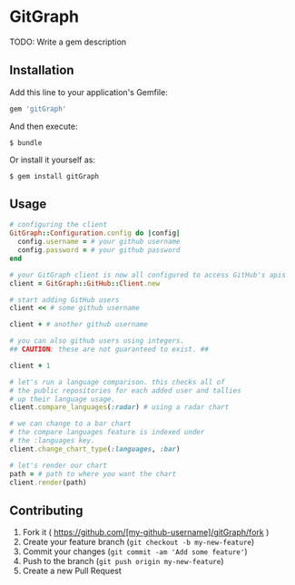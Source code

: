 # GitGraph

TODO: Write a gem description

## Installation

Add this line to your application's Gemfile:

```ruby
gem 'gitGraph'
```

And then execute:

    $ bundle

Or install it yourself as:

    $ gem install gitGraph

## Usage

```ruby
# configuring the client
GitGraph::Configuration.config do |config|
  config.username = # your github username
  config.password = # your github password
end

# your GitGraph client is now all configured to access GitHub's apis
client = GitGraph::GitHub::Client.new

# start adding GitHub users
client << # some github username

client + # another github username

# you can also github users using integers.
## CAUTION: these are not guaranteed to exist. ##

client + 1

# let's run a language comparison. this checks all of
# the public repositories for each added user and tallies
# up their language usage.
client.compare_languages(:radar) # using a radar chart

# we can change to a bar chart
# the compare languages feature is indexed under
# the :languages key.
client.change_chart_type(:languages, :bar)

# let's render our chart
path = # path to where you want the chart
client.render(path)

```

## Contributing

1. Fork it ( https://github.com/[my-github-username]/gitGraph/fork )
2. Create your feature branch (`git checkout -b my-new-feature`)
3. Commit your changes (`git commit -am 'Add some feature'`)
4. Push to the branch (`git push origin my-new-feature`)
5. Create a new Pull Request
